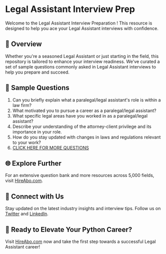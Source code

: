 # Legal Assistant Interview Prep

Welcome to the Legal Assistant Interview Preparation ! This resource is designed to help you ace your Legal Assistant interviews with confidence.

## 🚀 Overview

Whether you're a seasoned Legal Assistant or just starting in the field, this repository is tailored to enhance your interview readiness. We've curated a set of sample questions commonly asked in Legal Assistant interviews to help you prepare and succeed.

## 📝 Sample Questions

1. Can you briefly explain what a paralegal/legal assistant's role is within a law firm?
2. What motivated you to pursue a career as a paralegal/legal assistant?
3. What specific legal areas have you worked in as a paralegal/legal assistant?
4. Describe your understanding of the attorney-client privilege and its importance in your role.
5. How do you stay updated with changes in laws and regulations relevant to your work?
6. [CLICK HERE FOR MORE QUESTIONS](https://hireabo.com/job/9_2_1/Legal%20Assistant)

## 🌐 Explore Further

For an extensive question bank and more resources across 5,000 fields, visit [HireAbo.com](https://www.hireabo.com).

## 📱 Connect with Us

Stay updated on the latest industry insights and interview tips. Follow us on [Twitter](https://twitter.com/hireabo) and [LinkedIn](https://www.linkedin.com/in/hire-abo-3609972a8/).

## 🚀 Ready to Elevate Your Python Career?

Visit [HireAbo.com](https://www.hireabo.com) now and take the first step towards a successful Legal Assistant career!